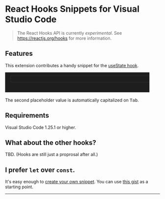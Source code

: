 # React Hooks Snippets for Visual Studio Code

> The React Hooks API is currently _experimental_. See https://reactjs.org/hooks for more information.

## Features

This extension contributes a handy snippet for the [useState hook](https://reactjs.org/docs/hooks-reference.html#usestate).

![useState](images/useState.gif)

The second placeholder value is automatically capitalized on <kbd>Tab</kbd>.

## Requirements

Visual Studio Code 1.25.1 or higher.

## What about the other hooks?

TBD. (Hooks are still just a proprosal after all.)

## I prefer `let` over `const`.

It's easy enough to [create your own snippet](https://code.visualstudio.com/docs/editor/userdefinedsnippets#_creating-your-own-snippets). You can use [this gist](https://gist.github.com/antmdvs/63903d7f98f8d82d0c6463abebb77cd7) as a starting point.

---

